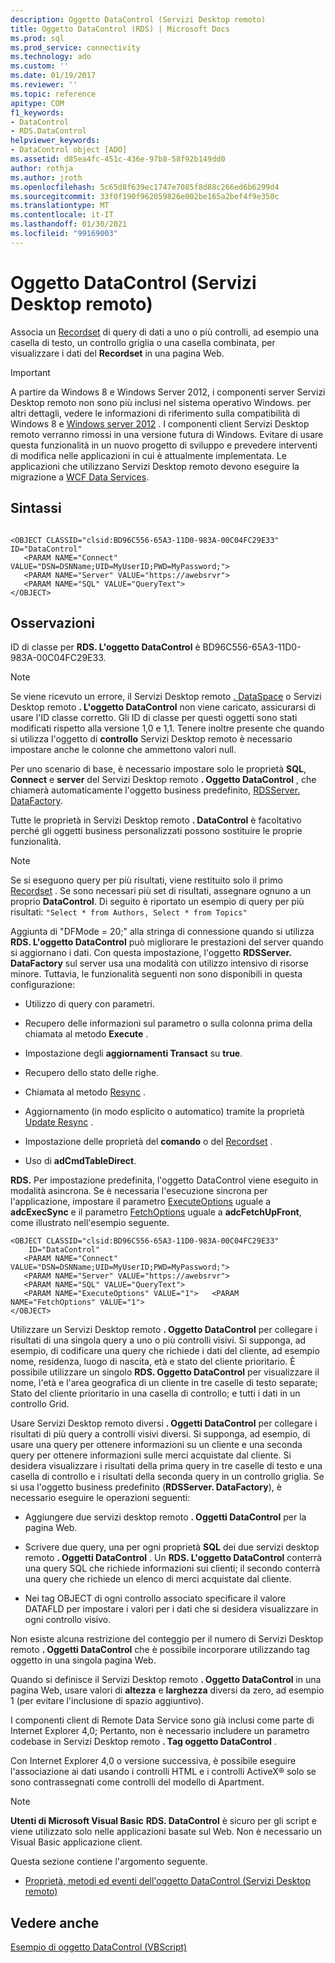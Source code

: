 ```yaml
---
description: Oggetto DataControl (Servizi Desktop remoto)
title: Oggetto DataControl (RDS) | Microsoft Docs
ms.prod: sql
ms.prod_service: connectivity
ms.technology: ado
ms.custom: ''
ms.date: 01/19/2017
ms.reviewer: ''
ms.topic: reference
apitype: COM
f1_keywords:
- DataControl
- RDS.DataControl
helpviewer_keywords:
- DataControl object [ADO]
ms.assetid: d85ea4fc-451c-436e-97b8-58f92b149dd0
author: rothja
ms.author: jroth
ms.openlocfilehash: 5c65d8f639ec1747e7085f8d88c266ed6b6299d4
ms.sourcegitcommit: 33f0f190f962059826e002be165a2bef4f9e350c
ms.translationtype: MT
ms.contentlocale: it-IT
ms.lasthandoff: 01/30/2021
ms.locfileid: "99169003"
---
```

# <a name="datacontrol-object-rds"></a>Oggetto DataControl (Servizi Desktop remoto)
Associa un [Recordset](../ado-api/recordset-object-ado.md) di query di dati a uno o più controlli, ad esempio una casella di testo, un controllo griglia o una casella combinata, per visualizzare i dati del **Recordset** in una pagina Web.  
  
> [!IMPORTANT]
>  A partire da Windows 8 e Windows Server 2012, i componenti server Servizi Desktop remoto non sono più inclusi nel sistema operativo Windows. per altri dettagli, vedere le informazioni di riferimento sulla compatibilità di Windows 8 e [Windows server 2012](https://www.microsoft.com/download/details.aspx?id=27416) . I componenti client Servizi Desktop remoto verranno rimossi in una versione futura di Windows. Evitare di usare questa funzionalità in un nuovo progetto di sviluppo e prevedere interventi di modifica nelle applicazioni in cui è attualmente implementata. Le applicazioni che utilizzano Servizi Desktop remoto devono eseguire la migrazione a [WCF Data Services](/dotnet/framework/wcf/).  
  
## <a name="syntax"></a>Sintassi  
  
```  
  
<OBJECT CLASSID="clsid:BD96C556-65A3-11D0-983A-00C04FC29E33" ID="DataControl"  
   <PARAM NAME="Connect" VALUE="DSN=DSNName;UID=MyUserID;PWD=MyPassword;">  
   <PARAM NAME="Server" VALUE="https://awebsrvr">  
   <PARAM NAME="SQL" VALUE="QueryText">  
</OBJECT>  
```  
  
## <a name="remarks"></a>Osservazioni  
 ID di classe per **RDS. L'oggetto DataControl** è BD96C556-65A3-11D0-983A-00C04FC29E33.  
  
> [!NOTE]
>  Se viene ricevuto un errore, il Servizi Desktop remoto [. DataSpace](./dataspace-object-rds.md) o Servizi Desktop remoto **. L'oggetto DataControl** non viene caricato, assicurarsi di usare l'ID classe corretto. Gli ID di classe per questi oggetti sono stati modificati rispetto alla versione 1,0 e 1,1. Tenere inoltre presente che quando si utilizza l'oggetto di **controllo** Servizi Desktop remoto è necessario impostare anche le colonne che ammettono valori null.  
  
 Per uno scenario di base, è necessario impostare solo le proprietà **SQL**, **Connect** e **server** del Servizi Desktop remoto **. Oggetto DataControl** , che chiamerà automaticamente l'oggetto business predefinito, [RDSServer. DataFactory](./datafactory-object-rdsserver.md).  
  
 Tutte le proprietà in Servizi Desktop remoto **. DataControl** è facoltativo perché gli oggetti business personalizzati possono sostituire le proprie funzionalità.  
  
> [!NOTE]
>  Se si eseguono query per più risultati, viene restituito solo il primo [Recordset](../ado-api/recordset-object-ado.md) . Se sono necessari più set di risultati, assegnare ognuno a un proprio **DataControl**. Di seguito è riportato un esempio di query per più risultati: `"Select * from Authors, Select * from Topics"`  
  
 Aggiunta di "DFMode = 20;" alla stringa di connessione quando si utilizza **RDS. L'oggetto DataControl** può migliorare le prestazioni del server quando si aggiornano i dati. Con questa impostazione, l'oggetto **RDSServer. DataFactory** sul server usa una modalità con utilizzo intensivo di risorse minore. Tuttavia, le funzionalità seguenti non sono disponibili in questa configurazione:  
  
-   Utilizzo di query con parametri.  
  
-   Recupero delle informazioni sul parametro o sulla colonna prima della chiamata al metodo **Execute** .  
  
-   Impostazione degli **aggiornamenti Transact** su **true**.  
  
-   Recupero dello stato delle righe.  
  
-   Chiamata al metodo [Resync](../ado-api/resync-method.md) .  
  
-   Aggiornamento (in modo esplicito o automatico) tramite la proprietà [Update Resync](../ado-api/update-resync-property-dynamic-ado.md) .  
  
-   Impostazione delle proprietà del **comando** o del [Recordset](./recordset-sourcerecordset-properties-rds.md) .  
  
-   Uso di **adCmdTableDirect**.  
  
 **RDS.** Per impostazione predefinita, l'oggetto DataControl viene eseguito in modalità asincrona. Se è necessaria l'esecuzione sincrona per l'applicazione, impostare il parametro [ExecuteOptions](./executeoptions-property-rds.md) uguale a **adcExecSync** e il parametro [FetchOptions](./fetchoptions-property-rds.md) uguale a **adcFetchUpFront**, come illustrato nell'esempio seguente.  
  
```  
<OBJECT CLASSID="clsid:BD96C556-65A3-11D0-983A-00C04FC29E33"   
    ID="DataControl"  
   <PARAM NAME="Connect" VALUE="DSN=DSNName;UID=MyUserID;PWD=MyPassword;">  
   <PARAM NAME="Server" VALUE="https://awebsrvr">  
   <PARAM NAME="SQL" VALUE="QueryText">  
   <PARAM NAME="ExecuteOptions" VALUE="1">   <PARAM NAME="FetchOptions" VALUE="1">  
</OBJECT>  
```  
  
 Utilizzare un Servizi Desktop remoto **. Oggetto DataControl** per collegare i risultati di una singola query a uno o più controlli visivi. Si supponga, ad esempio, di codificare una query che richiede i dati del cliente, ad esempio nome, residenza, luogo di nascita, età e stato del cliente prioritario. È possibile utilizzare un singolo **RDS. Oggetto DataControl** per visualizzare il nome, l'età e l'area geografica di un cliente in tre caselle di testo separate; Stato del cliente prioritario in una casella di controllo; e tutti i dati in un controllo Grid.  
  
 Usare Servizi Desktop remoto diversi **. Oggetti DataControl** per collegare i risultati di più query a controlli visivi diversi. Si supponga, ad esempio, di usare una query per ottenere informazioni su un cliente e una seconda query per ottenere informazioni sulle merci acquistate dal cliente. Si desidera visualizzare i risultati della prima query in tre caselle di testo e una casella di controllo e i risultati della seconda query in un controllo griglia. Se si usa l'oggetto business predefinito (**RDSServer. DataFactory**), è necessario eseguire le operazioni seguenti:  
  
-   Aggiungere due servizi desktop remoto **. Oggetti DataControl** per la pagina Web.  
  
-   Scrivere due query, una per ogni proprietà **SQL** dei due servizi desktop remoto **. Oggetti DataControl** . Un **RDS. L'oggetto DataControl** conterrà una query SQL che richiede informazioni sui clienti; il secondo conterrà una query che richiede un elenco di merci acquistate dal cliente.  
  
-   Nei tag OBJECT di ogni controllo associato specificare il valore DATAFLD per impostare i valori per i dati che si desidera visualizzare in ogni controllo visivo.  
  
 Non esiste alcuna restrizione del conteggio per il numero di Servizi Desktop remoto **. Oggetti DataControl** che è possibile incorporare utilizzando tag oggetto in una singola pagina Web.  
  
 Quando si definisce il Servizi Desktop remoto **. Oggetto DataControl** in una pagina Web, usare valori di **altezza** e **larghezza** diversi da zero, ad esempio 1 (per evitare l'inclusione di spazio aggiuntivo).  
  
 I componenti client di Remote Data Service sono già inclusi come parte di Internet Explorer 4,0; Pertanto, non è necessario includere un parametro codebase in Servizi Desktop remoto **. Tag oggetto DataControl** .  
  
 Con Internet Explorer 4,0 o versione successiva, è possibile eseguire l'associazione ai dati usando i controlli HTML e i controlli ActiveX® solo se sono contrassegnati come controlli del modello di Apartment.  
  
> [!NOTE]
>  **Utenti di Microsoft Visual Basic** **RDS. DataControl** è sicuro per gli script e viene utilizzato solo nelle applicazioni basate sul Web. Non è necessario un Visual Basic applicazione client.  
  
 Questa sezione contiene l'argomento seguente.  
  
-   [Proprietà, metodi ed eventi dell'oggetto DataControl (Servizi Desktop remoto)](./datacontrol-object-rds-properties-methods-and-events.md)  
  
## <a name="see-also"></a>Vedere anche  
 [Esempio di oggetto DataControl (VBScript)](./datacontrol-object-example-vbscript.md)